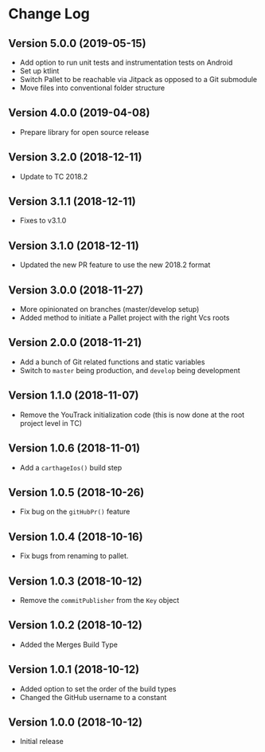 # Change Log

## Version 5.0.0 (2019-05-15)

-   Add option to run unit tests and instrumentation tests on Android
-   Set up ktlint
-   Switch Pallet to be reachable via Jitpack as opposed to a Git submodule
-   Move files into conventional folder structure

## Version 4.0.0 (2019-04-08)

-   Prepare library for open source release

## Version 3.2.0 (2018-12-11)

-   Update to TC 2018.2

## Version 3.1.1 (2018-12-11)

-   Fixes to v3.1.0

## Version 3.1.0 (2018-12-11)

-   Updated the new PR feature to use the new 2018.2 format

## Version 3.0.0 (2018-11-27)

-   More opinionated on branches (master/develop setup)
-   Added method to initiate a Pallet project with the right Vcs roots

## Version 2.0.0 (2018-11-21)

-   Add a bunch of Git related functions and static variables
-   Switch to `master` being production, and `develop` being development

## Version 1.1.0 (2018-11-07)

-   Remove the YouTrack initialization code (this is now done at the root project level in TC)

## Version 1.0.6 (2018-11-01)

-   Add a `carthageIos()` build step

## Version 1.0.5 (2018-10-26)

-   Fix bug on the `gitHubPr()` feature

## Version 1.0.4 (2018-10-16)

-   Fix bugs from renaming to pallet.

## Version 1.0.3 (2018-10-12)

-   Remove the `commitPublisher` from the `Key` object

## Version 1.0.2 (2018-10-12)

-   Added the Merges Build Type

## Version 1.0.1 (2018-10-12)

-   Added option to set the order of the build types
-   Changed the GitHub username to a constant

## Version 1.0.0 (2018-10-12)

-   Initial release
